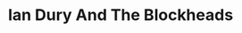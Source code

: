 ---
title: "Ian Dury And The Blockheads"
summary: "Art-pop group built around the songwriting and performance of Ian Dury and Chas Jankel . Other personnel included Norman Watt-Roy , John Turnbull , Davey Payne , Edward Speight , Geoff Castle , Mick Gallagher , Wilko Johnson ."
image: "ian-dury-and-the-blockheads.jpg"
apple_music_artist_url: "https://music.apple.com/gb/artist/ian-dury-the-blockheads/191416844"
wikipedia_url: "none"
---